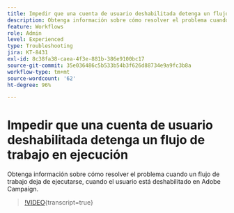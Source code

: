 ```yaml
---
title: Impedir que una cuenta de usuario deshabilitada detenga un flujo de trabajo en ejecución
description: Obtenga información sobre cómo resolver el problema cuando un flujo de trabajo deja de ejecutarse, cuando el usuario está deshabilitado en Adobe Campaign.
feature: Workflows
role: Admin
level: Experienced
type: Troubleshooting
jira: KT-8431
exl-id: 8c38fa38-caea-4f3e-881b-386e9100bc17
source-git-commit: 35e036486c5b533b54b3f626d88734e9a9fc3b8a
workflow-type: tm+mt
source-wordcount: '62'
ht-degree: 96%

---
```


# Impedir que una cuenta de usuario deshabilitada detenga un flujo de trabajo en ejecución

Obtenga información sobre cómo resolver el problema cuando un flujo de trabajo deja de ejecutarse, cuando el usuario está deshabilitado en Adobe Campaign.


>[!VIDEO](https://video.tv.adobe.com/v/335988?quality=12&learn=on){transcript=true}
